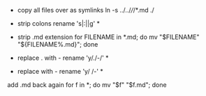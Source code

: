 - copy all files over as symlinks
ln -s ../../*/*/*.md ./

- strip colons
rename 's|:||g' *

- strip .md extension
for FILENAME in *.md; do mv "$FILENAME" "${FILENAME%.md}"; done

- replace . with -
rename 'y/./-/' *

- replace  with -
rename 'y/ /-' *

add .md back again
for f in *; do mv "$f" "$f.md"; done


